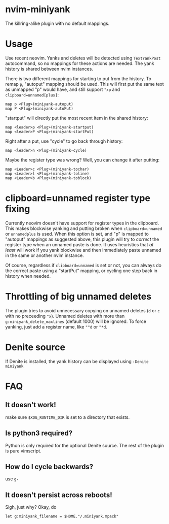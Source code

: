 # nvim-miniyank

The killring-alike plugin with no default mappings.

# Usage

Use recent neovim. Yanks and deletes will be detected using `TextYankPost` autocommand, so no mappings for these actions are needed.
The yank history is shared between nvim instances.

There is two different mappings for starting to put from the history.
To remap `p`, "autoput" mapping should be used. This will first put the same text as unmapped "p" would have, and still support `"xp` and `clipboard=unnamed[plus]`:

    map p <Plug>(miniyank-autoput)
    map P <Plug>(miniyank-autoPut)

"startput" will directly put the most recent item in the shared history:

    map <leader>p <Plug>(miniyank-startput)
    map <leader>P <Plug>(miniyank-startPut)

Right after a put, use "cycle" to go back through history:

    map <leader>n <Plug>(miniyank-cycle)

Maybe the register type was wrong? Well, you can change it after putting:

    map <Leader>c <Plug>(miniyank-tochar)
    map <Leader>l <Plug>(miniyank-toline)
    map <Leader>b <Plug>(miniyank-toblock)

# clipboard=unnamed register type fixing
Currently neovim doesn't have support for register types in the clipboard. This makes blockwise yanking and putting broken when `clipboard=unnamed` or `unnamedplus` is used. When this option is set, and "p" is mapped to "autoput" mappings as suggested above, this plugin will try to _correct_ the register type when an unnamed paste is done. It uses heuristics that _at least_ will work if you yank blockwise and then immediately paste unnamed in the same or another nvim instance.

Of course, regardless if `clipboard=unnamed` is set or not, you can always do the correct paste using a "startPut" mapping, or cycling one step back in history when needed.

# Throttling of big unnamed deletes

The plugin tries to avoid unnecessary copying on unnamed deletes (`d` or `c` with no preceeding `"x`). Unnamed deletes with more than `g:miniyank_delete_maxlines` (default 1000) will be ignored. To force yanking, just add a register name, like `""d` or `"*d`.

# Denite source

If Denite is installed, the yank history can be displayed using `:Denite miniyank`

# FAQ

## It doesn't work!

make sure `$XDG_RUNTIME_DIR` is set to a directory that exists.

## Is python3 required?

Python is only required for the optional Denite source. The rest of the plugin is pure vimscript.

## How do I cycle backwards?

use `g-`

## It doesn't persist across reboots!

Sigh, just why? Okay, do

    let g:miniyank_filename = $HOME."/.miniyank.mpack"


